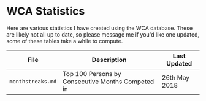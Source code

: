 # WCA Statistics

Here are various statistics I have created using the WCA database. These are likely not all up to date, so please message me if you'd like one updated, some of these tables take a while to compute.

|File|Description|Last Updated|
|--|--|--|
|`monthstreaks.md`|Top 100 Persons by Consecutive Months Competed in|26th May 2018|
